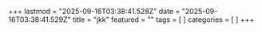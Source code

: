 +++
lastmod = "2025-09-16T03:38:41.528Z"
date = "2025-09-16T03:38:41.529Z"
title = "jkk"
featured = ""
tags = [ ]
categories = [ ]
+++
